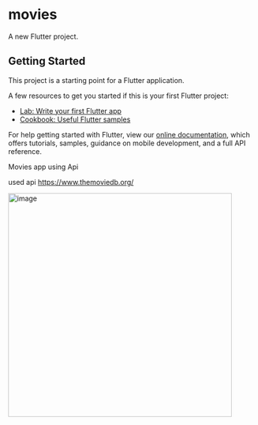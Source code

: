 # movies

A new Flutter project.

## Getting Started

This project is a starting point for a Flutter application.

A few resources to get you started if this is your first Flutter project:

- [Lab: Write your first Flutter app](https://flutter.dev/docs/get-started/codelab)
- [Cookbook: Useful Flutter samples](https://flutter.dev/docs/cookbook)

For help getting started with Flutter, view our
[online documentation](https://flutter.dev/docs), which offers tutorials,
samples, guidance on mobile development, and a full API reference.


Movies app using Api 

used api https://www.themoviedb.org/ 


<img width="453" alt="image" src="https://user-images.githubusercontent.com/86294468/176386707-8dfed66b-fb8c-4f36-a0d4-969e4111dc80.png">
